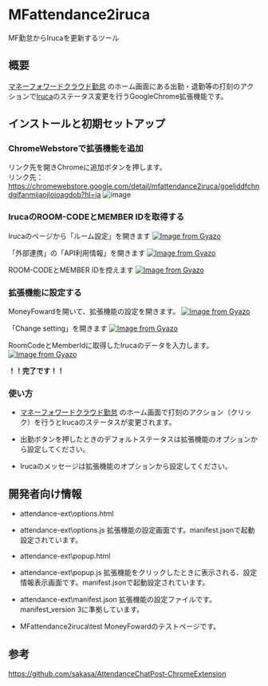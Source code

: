 # MFattendance2iruca
MF勤怠からIrucaを更新するツール

## 概要
[マネーフォワードクラウド勤怠](https://biz.moneyforward.com/attendance) のホーム画面にある出勤・退勤等の打刻のアクションで[Iruca](https://iruca.co/)のステータス変更を行うGoogleChrome拡張機能です。

## インストールと初期セットアップ
### ChromeWebstoreで拡張機能を追加
リンク先を開きChromeに追加ボタンを押します。  
リンク先：https://chromewebstore.google.com/detail/mfattendance2iruca/goeljddfchndglfanmijaojloioagdob?hl=ja
![image](https://github.com/hyoshitake/MFattendance2iruca/assets/63386751/544c5c93-dc1a-46a5-873f-1269b3bcfb1f)


### IrucaのROOM-CODEとMEMBER IDを取得する
Irucaのページから「ルーム設定」を開きます
[![Image from Gyazo](https://i.gyazo.com/f36b001bae12c5a05e338ba2eafbc4ae.png)](https://gyazo.com/f36b001bae12c5a05e338ba2eafbc4ae)


「外部連携」の「API利用情報」を開きます
[![Image from Gyazo](https://i.gyazo.com/acee10b399f733c4956f6d6fe175cad4.png)](https://gyazo.com/acee10b399f733c4956f6d6fe175cad4)


ROOM-CODEとMEMBER IDを控えます
[![Image from Gyazo](https://i.gyazo.com/0d1f2e150d56f633bb6caac5a696db2a.png)](https://gyazo.com/0d1f2e150d56f633bb6caac5a696db2a)

### 拡張機能に設定する
MoneyFowardを開いて、拡張機能の設定を開きます。
[![Image from Gyazo](https://i.gyazo.com/61a7442e8551df16b420b0932f0d48a3.png)](https://gyazo.com/61a7442e8551df16b420b0932f0d48a3)


「Change setting」を開きます
[![Image from Gyazo](https://i.gyazo.com/79e35fabfc24abfc1fb03e7cc8b043c3.png)](https://gyazo.com/79e35fabfc24abfc1fb03e7cc8b043c3)


RoomCodeとMemberIdに取得したIrucaのデータを入力します。
[![Image from Gyazo](https://i.gyazo.com/359d33baaf46d1e7914e67fe00c01bec.png)](https://gyazo.com/359d33baaf46d1e7914e67fe00c01bec)

**！！完了です！！**

### 使い方
- [マネーフォワードクラウド勤怠](https://biz.moneyforward.com/attendance) のホーム画面で打刻のアクション（クリック）を行うとIrucaのステータスが変更されます。

- 出勤ボタンを押したときのデフォルトステータスは拡張機能のオプションから設定してください。

- Irucaのメッセージは拡張機能のオプションから設定してください。

## 開発者向け情報
- attendance-ext\options.html
- attendance-ext\options.js
  拡張機能の設定画面です。manifest.jsonで起動設定されています。

- attendance-ext\popup.html
- attendance-ext\popup.js
  拡張機能をクリックしたときに表示される、設定情報表示画面です。manifest.jsonで起動設定されています。

- attendance-ext\manifest.json
  拡張機能の設定ファイルです。manifest_version 3に準拠しています。

- MFattendance2iruca\test
  MoneyFowardのテストページです。

## 参考
https://github.com/sakasa/AttendanceChatPost-ChromeExtension


